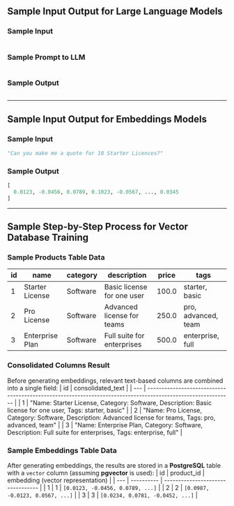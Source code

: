 ## **Sample Input Output for Large Language Models**
### Sample Input
```python

``` 
### Sample Prompt to LLM
```python

```
### Sample Output
```python

```
******

## **Sample Input Output for Embeddings Models**
### Sample Input
```python
"Can you make me a quote for 10 Starter Licences?"
``` 
### Sample Output
```python
[
  0.0123, -0.0456, 0.0789, 0.1023, -0.0567, ..., 0.0345
]
```
******

## **Sample Step-by-Step Process for Vector Database Training**
### Sample Products Table Data
| id  | name            | category | description                | price | tags                |
| --- | --------------- | -------- | -------------------------- | ----- | ------------------- |
| 1   | Starter License | Software | Basic license for one user | 100.0 | starter, basic      |
| 2   | Pro License     | Software | Advanced license for teams | 250.0 | pro, advanced, team |
| 3   | Enterprise Plan | Software | Full suite for enterprises | 500.0 | enterprise, full    |

### Consolidated Columns Result
Before generating embeddings, relevant text-based columns are combined into a single field:
| id  | consolidated_text                                                                                            |
| --- | ------------------------------------------------------------------------------------------------------------ |
| 1   | "Name: Starter License, Category: Software, Description: Basic license for one user, Tags: starter, basic"   |
| 2   | "Name: Pro License, Category: Software, Description: Advanced license for teams, Tags: pro, advanced, team"  |
| 3   | "Name: Enterprise Plan, Category: Software, Description: Full suite for enterprises, Tags: enterprise, full" |

### Sample Embeddings Table Data
After generating embeddings, the results are stored in a **PostgreSQL** table with a `vector` column (assuming **pgvector** is used):
| id  | product_id | embedding (vector representation) |
| --- | ---------- | --------------------------------- |
| 1   | 1          | `[0.0123, -0.0456, 0.0789, ...]`  |
| 2   | 2          | `[0.0987, -0.0123, 0.0567, ...]`  |
| 3   | 3          | `[0.0234, 0.0781, -0.0452, ...]`  |